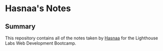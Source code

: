 # Hasnaa's Notes
## Summary 

This repository contains all of the notes taken by [Hasnaa](https://github.com/hasnaa-messaoudi) for the Lighthouse Labs Web Development Bootcamp.